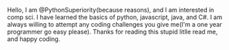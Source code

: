 Hello, I am @PythonSuperiority(because reasons), and I am interested in comp sci. I have learned the basics of python, javascript, java, and C#. I am always willing to attempt any
coding challenges you give me(I'm a one year programmer go easy please). Thanks for reading this stupid litlle read me, and happy coding.
